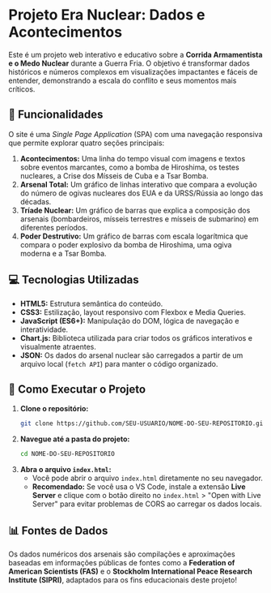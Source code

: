 # Projeto Era Nuclear: Dados e Acontecimentos


Este é um projeto web interativo e educativo sobre a **Corrida Armamentista e o Medo Nuclear** durante a Guerra Fria. O objetivo é transformar dados históricos e números complexos em visualizações impactantes e fáceis de entender, demonstrando a escala do conflito e seus momentos mais críticos.

## 🚀 Funcionalidades

O site é uma *Single Page Application* (SPA) com uma navegação responsiva que permite explorar quatro seções principais:

1.  **Acontecimentos:** Uma linha do tempo visual com imagens e textos sobre eventos marcantes, como a bomba de Hiroshima, os testes nucleares, a Crise dos Mísseis de Cuba e a Tsar Bomba.
2.  **Arsenal Total:** Um gráfico de linhas interativo que compara a evolução do número de ogivas nucleares dos EUA e da URSS/Rússia ao longo das décadas.
3.  **Tríade Nuclear:** Um gráfico de barras que explica a composição dos arsenais (bombardeiros, mísseis terrestres e mísseis de submarino) em diferentes períodos.
4.  **Poder Destrutivo:** Um gráfico de barras com escala logarítmica que compara o poder explosivo da bomba de Hiroshima, uma ogiva moderna e a Tsar Bomba.

## 💻 Tecnologias Utilizadas

-   **HTML5:** Estrutura semântica do conteúdo.
-   **CSS3:** Estilização, layout responsivo com Flexbox e Media Queries.
-   **JavaScript (ES6+):** Manipulação do DOM, lógica de navegação e interatividade.
-   **Chart.js:** Biblioteca utilizada para criar todos os gráficos interativos e visualmente atraentes.
-   **JSON:** Os dados do arsenal nuclear são carregados a partir de um arquivo local (`fetch API`) para manter o código organizado.

## 🏃 Como Executar o Projeto

1.  **Clone o repositório:**
    ```bash
    git clone https://github.com/SEU-USUARIO/NOME-DO-SEU-REPOSITORIO.git
    ```
2.  **Navegue até a pasta do projeto:**
    ```bash
    cd NOME-DO-SEU-REPOSITORIO
    ```
3.  **Abra o arquivo `index.html`:**
    -   Você pode abrir o arquivo `index.html` diretamente no seu navegador.
    -   **Recomendado:** Se você usa o VS Code, instale a extensão **Live Server** e clique com o botão direito no `index.html` > "Open with Live Server" para evitar problemas de CORS ao carregar os dados locais.

## 📊 Fontes de Dados

Os dados numéricos dos arsenais são compilações e aproximações baseadas em informações públicas de fontes como a **Federation of American Scientists (FAS)** e o **Stockholm International Peace Research Institute (SIPRI)**, adaptados para os fins educacionais deste projeto!
